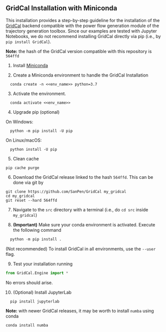## GridCal Installation with Miniconda

This installation provides a step-by-step guideline for the installation of the [GridCal](http://sanpen.github.io/GridCal/) backend compatible with the power flow generation module of the trajectory generation toolbox. Since our examples are tested with Jupyter Notebooks, we do not recommend installing GridCal directly via pip (i.e., by `pip install GridCal`).

**Note:** the hash of the GridCal version compatible with this repository is `564ffd`

1. Install [Miniconda](https://docs.conda.io/en/latest/miniconda.html)

2. Create a Miniconda environment to handle the GridCal Installation

```
  conda create -n <<env_name>> python=3.7
```

3. Activate the environment.

```
  conda activate <<env_name>>
```

4. Upgrade pip (optional)

On Windows:
```
  python -m pip install -U pip
```
On Linux/macOS:
```
  python install -U pip
```

5. Clean cache

```
pip cache purge
```

6. Download the GridCal release linked to the hash `564ffd`. This can be done via git by

```
git clone https://github.com/SanPen/GridCal my_gridcal
cd my_gridcal
git reset --hard 564ffd
```

7. Navigate to the `src` directory with a terminal (i.e., do `cd src` inside `my_gridcal`)

8. **(Important)** Make sure your conda environment is activated. Execute the following command

```python
  python -m pip install .
```

(Not recommended) To install GridCal in all environments, use the `--user` flag.

9. Test your installation running

```python
from GridCal.Engine import *
```

No errors should arise.

10. (Optional) Install JupyterLab

```
  pip install jupyterlab
```
**Note:** with newer GridCal releases, it may be worth to install `numba` using conda

```
conda install numba
```
